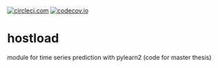 [![circleci.com](https://circleci.com/gh/burgerdev/hostload.svg?&style=shield)](https://circleci.com/gh/burgerdev/hostload) [![codecov.io](http://codecov.io/github/burgerdev/hostload/coverage.svg?branch=master)](http://codecov.io/github/burgerdev/hostload?branch=master)

# hostload
module for time series prediction with pylearn2 (code for master thesis)

